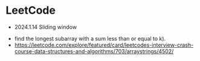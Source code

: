 # LeetCode

- 2024.1.14 Sliding window
+ find the longest subarray with a sum less than or equal to k). 
+ https://leetcode.com/explore/featured/card/leetcodes-interview-crash-course-data-structures-and-algorithms/703/arraystrings/4502/
